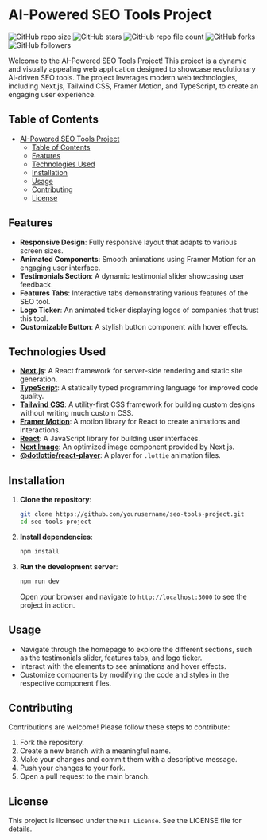 # AI-Powered SEO Tools Project

![GitHub repo size](https://img.shields.io/github/repo-size/UmbrellaSkiies/saas-landing-page)
![GitHub stars](https://img.shields.io/github/stars/UmbrellaSkiies/saas-landing-page?style=social)
![GitHub repo file count](https://img.shields.io/github/directory-file-count/UmbrellaSkiies/saas-landing-page)
![GitHub forks](https://img.shields.io/github/forks/UmbrellaSkiies/saas-landing-page?style=social)
![GitHub followers](https://img.shields.io/github/followers/UmbrellaSkiies?label=Followers&logoColor=blue&style=flat)

Welcome to the AI-Powered SEO Tools Project! This project is a dynamic and visually appealing web application designed to showcase revolutionary AI-driven SEO tools. The project leverages modern web technologies, including Next.js, Tailwind CSS, Framer Motion, and TypeScript, to create an engaging user experience.

## Table of Contents

- [AI-Powered SEO Tools Project](#ai-powered-seo-tools-project)
  - [Table of Contents](#table-of-contents)
  - [Features](#features)
  - [Technologies Used](#technologies-used)
  - [Installation](#installation)
  - [Usage](#usage)
  - [Contributing](#contributing)
  - [License](#license)


## Features

- **Responsive Design**: Fully responsive layout that adapts to various screen sizes.
- **Animated Components**: Smooth animations using Framer Motion for an engaging user interface.
- **Testimonials Section**: A dynamic testimonial slider showcasing user feedback.
- **Features Tabs**: Interactive tabs demonstrating various features of the SEO tool.
- **Logo Ticker**: An animated ticker displaying logos of companies that trust this tool.
- **Customizable Button**: A stylish button component with hover effects.


## Technologies Used

- **[Next.js](https://nextjs.org/)**: A React framework for server-side rendering and static site generation.
- **[TypeScript](https://www.typescriptlang.org/)**: A statically typed programming language for improved code quality.
- **[Tailwind CSS](https://tailwindcss.com/)**: A utility-first CSS framework for building custom designs without writing much custom CSS.
- **[Framer Motion](https://www.framer.com/motion/)**: A motion library for React to create animations and interactions.
- **[React](https://reactjs.org/)**: A JavaScript library for building user interfaces.
- **[Next Image](https://nextjs.org/docs/api-reference/next/image)**: An optimized image component provided by Next.js.
- **[@dotlottie/react-player](https://github.com/dotlottie/dotlottie-player)**: A player for `.lottie` animation files.


## Installation

1. **Clone the repository**:

   ```bash
   git clone https://github.com/yourusername/seo-tools-project.git
   cd seo-tools-project
   ```

2. **Install dependencies**:
   ```bash
   npm install
   ```

3. **Run the development server**:
   ```bash
   npm run dev
   ```
   Open your browser and navigate to `http://localhost:3000` to see the project in action.


## Usage

   - Navigate through the homepage to explore the different sections, such as the testimonials slider, features tabs, and logo ticker.
   - Interact with the elements to see animations and hover effects.
   - Customize components by modifying the code and styles in the respective component files.


## Contributing

Contributions are welcome! Please follow these steps to contribute:

   1. Fork the repository.
   2. Create a new branch with a meaningful name.
   3. Make your changes and commit them with a descriptive message.
   4. Push your changes to your fork.
   5. Open a pull request to the main branch.


## License
This project is licensed under the `MIT License`. See the LICENSE file for details.

